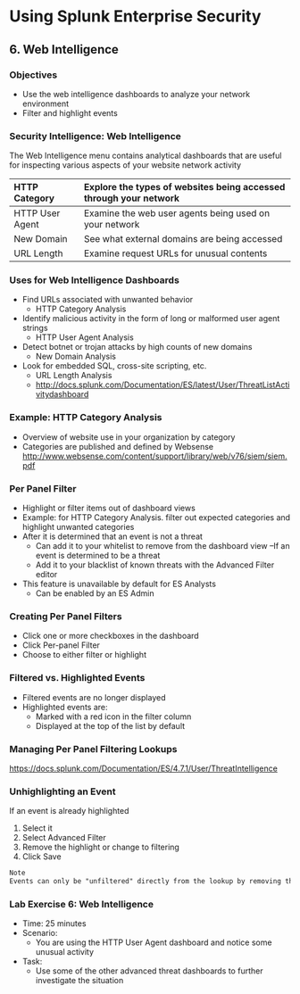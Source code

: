 # Using Splunk Enterprise Security

## 6. Web Intelligence

### Objectives

- Use the web intelligence dashboards to analyze your network environment
- Filter and highlight events

### Security Intelligence: Web Intelligence

The Web Intelligence menu contains analytical dashboards that are useful for inspecting various aspects of your website network activity

|HTTP Category|Explore the types of websites being accessed through your network
|:--|:--|
|HTTP User Agent|Examine the web user agents being used on your network
|New Domain|See what external domains are being accessed|
|URL Length|Examine request URLs for unusual contents|

### Uses for Web Intelligence Dashboards

- Find URLs associated with unwanted behavior
  - HTTP Category Analysis
- Identify malicious activity in the form of long or malformed user agent strings
  - HTTP User Agent Analysis
- Detect botnet or trojan attacks by high counts of new domains
  - New Domain Analysis
- Look for embedded SQL, cross-site scripting, etc.
  - URL Length Analysis
  - <http://docs.splunk.com/Documentation/ES/latest/User/ThreatListActivitydashboard>

### Example: HTTP Category Analysis

- Overview of website use in your organization by category
- Categories are published and defined by Websense <http://www.websense.com/content/support/library/web/v76/siem/siem.pdf>

### Per Panel Filter

- Highlight or filter items out of dashboard views
- Example: for HTTP Category Analysis. filter out expected categories and highlight unwanted categories
- After it is determined that an event is not a threat
  - Can add it to your whitelist to remove from the dashboard view –If an event is determined to be a threat
  - Add it to your blacklist of known threats with the Advanced Filter editor
- This feature is unavailable by default for ES Analysts
  - Can be enabled by an ES Admin

### Creating Per Panel Filters

- Click one or more checkboxes in the dashboard
- Click Per-panel Filter
- Choose to either filter or highlight

### Filtered vs. Highlighted Events

- Filtered events are no longer displayed
- Highlighted events are:
  - Marked with a red icon in the filter column
  - Displayed at the top of the list by default

### Managing Per Panel Filtering Lookups

<https://docs.splunk.com/Documentation/ES/4.7.1/User/ThreatIntelligence>

### Unhighlighting an Event

If an event is already highlighted

1. Select it
2. Select Advanced Filter
3. Remove the highlight or change to filtering
4. Click Save

```txt
Note
Events can only be "unfiltered" directly from the lookup by removing the corresponding row. (Filtered events are not visible from the UI).
```

### Lab Exercise 6: Web Intelligence

- Time: 25 minutes
- Scenario:
  - You are using the HTTP User Agent dashboard and notice some unusual activity
- Task:
  - Use some of the other advanced threat dashboards to further investigate the situation